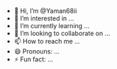 - 👋 Hi, I’m @Yaman68ii
- 👀 I’m interested in ...
- 🌱 I’m currently learning ...
- 💞️ I’m looking to collaborate on ...
- 📫 How to reach me ...
- 😄 Pronouns: ...
- ⚡ Fun fact: ...

<!---
Yaman68ii/Yaman68ii is a ✨ special ✨ repository because its `README.md` (this file) appears on your GitHub profile.
You can click the Preview link to take a look at your changes.
--->
